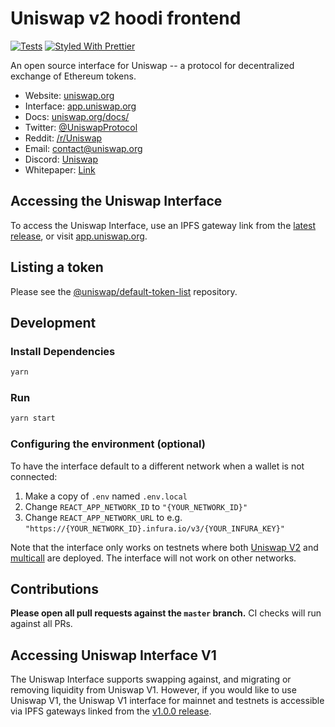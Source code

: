 # Uniswap v2 hoodi frontend

[![Tests](https://github.com/Uniswap/uniswap-interface/workflows/Tests/badge.svg)](https://github.com/Uniswap/uniswap-interface/actions?query=workflow%3ATests)
[![Styled With Prettier](https://img.shields.io/badge/code_style-prettier-ff69b4.svg)](https://prettier.io/)

An open source interface for Uniswap -- a protocol for decentralized exchange of Ethereum tokens.

- Website: [uniswap.org](https://uniswap.org/)
- Interface: [app.uniswap.org](https://app.uniswap.org)
- Docs: [uniswap.org/docs/](https://uniswap.org/docs/)
- Twitter: [@UniswapProtocol](https://twitter.com/UniswapProtocol)
- Reddit: [/r/Uniswap](https://www.reddit.com/r/Uniswap/)
- Email: [contact@uniswap.org](mailto:contact@uniswap.org)
- Discord: [Uniswap](https://discord.gg/Y7TF6QA)
- Whitepaper: [Link](https://hackmd.io/C-DvwDSfSxuh-Gd4WKE_ig)

## Accessing the Uniswap Interface

To access the Uniswap Interface, use an IPFS gateway link from the
[latest release](https://github.com/Uniswap/uniswap-interface/releases/latest),
or visit [app.uniswap.org](https://app.uniswap.org).

## Listing a token

Please see the
[@uniswap/default-token-list](https://github.com/uniswap/default-token-list)
repository.

## Development

### Install Dependencies

```bash
yarn
```

### Run

```bash
yarn start
```

### Configuring the environment (optional)

To have the interface default to a different network when a wallet is not connected:

1. Make a copy of `.env` named `.env.local`
2. Change `REACT_APP_NETWORK_ID` to `"{YOUR_NETWORK_ID}"`
3. Change `REACT_APP_NETWORK_URL` to e.g. `"https://{YOUR_NETWORK_ID}.infura.io/v3/{YOUR_INFURA_KEY}"`

Note that the interface only works on testnets where both
[Uniswap V2](https://uniswap.org/docs/v2/smart-contracts/factory/) and
[multicall](https://github.com/makerdao/multicall) are deployed.
The interface will not work on other networks.

## Contributions

**Please open all pull requests against the `master` branch.**
CI checks will run against all PRs.

## Accessing Uniswap Interface V1

The Uniswap Interface supports swapping against, and migrating or removing liquidity from Uniswap V1. However,
if you would like to use Uniswap V1, the Uniswap V1 interface for mainnet and testnets is accessible via IPFS gateways
linked from the [v1.0.0 release](https://github.com/Uniswap/uniswap-interface/releases/tag/v1.0.0).
